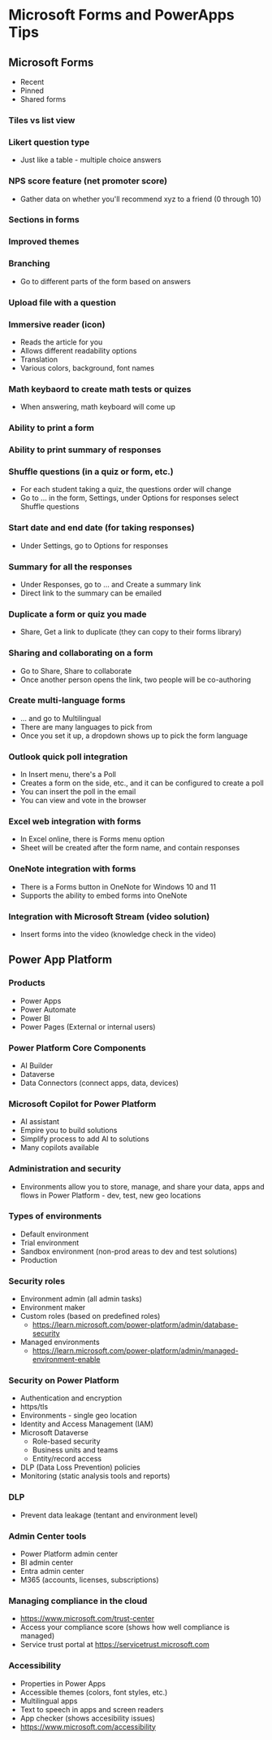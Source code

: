 # Microsoft Forms and PowerApps Tips

## Microsoft Forms
- Recent
- Pinned
- Shared forms

### Tiles vs list view

### Likert question type
- Just like a table - multiple choice answers

### NPS score feature (net promoter score)
- Gather data on whether you'll recommend xyz to a friend (0 through 10)

### Sections in forms

### Improved themes

### Branching
- Go to different parts of the form based on answers

### Upload file with a question

### Immersive reader (icon)
- Reads the article for you
- Allows different readability options
- Translation
- Various colors, background, font names

### Math keybaord to create math tests or quizes
- When answering, math keyboard will come up

### Ability to print a form

### Ability to print summary of responses

### Shuffle questions (in a quiz or form, etc.)
- For each student taking a quiz, the questions order will change
- Go to ... in the form, Settings, under Options for responses select Shuffle questions

### Start date and end date (for taking responses)
- Under Settings, go to Options for responses

### Summary for all the responses
- Under Responses, go to ... and Create a summary link
- Direct link to the summary can be emailed

### Duplicate a form or quiz you made
- Share, Get a link to duplicate (they can copy to their forms library)
 
### Sharing and collaborating on a form
- Go to Share, Share to collaborate
- Once another person opens the link, two people will be co-authoring

### Create multi-language forms
- ... and go to Multilingual
- There are many languages to pick from
- Once you set it up, a dropdown shows up to pick the form language

### Outlook quick poll integration
- In Insert menu, there's a Poll
- Creates a form on the side, etc., and it can be configured to create a poll
- You can insert the poll in the email
- You can view and vote in the browser

### Excel web integration with forms
- In Excel online, there is Forms menu option
- Sheet will be created after the form name, and contain responses

### OneNote integration with forms
- There is a Forms button in OneNote for Windows 10 and 11
- Supports the ability to embed forms into OneNote

### Integration with Microsoft Stream (video solution)
- Insert forms into the video (knowledge check in the video)

## Power App Platform

### Products
- Power Apps
- Power Automate
- Power BI
- Power Pages (External or internal users)

### Power Platform Core Components
- AI Builder
- Dataverse
- Data Connectors (connect apps, data, devices)

### Microsoft Copilot for Power Platform
- AI assistant
- Empire you to build solutions
- Simplify process to add AI to solutions
- Many copilots available

### Administration and security
- Environments allow you to store, manage, and share your data, apps and flows in Power Platform - dev, test, new geo locations

### Types of environments
- Default environment
- Trial environment
- Sandbox environment (non-prod areas to dev and test solutions)
- Production

### Security roles
- Environment admin (all admin tasks)
- Environment maker 
- Custom roles (based on predefined roles)
  - https://learn.microsoft.com/power-platform/admin/database-security
- Managed environments 
  - https://learn.microsoft.com/power-platform/admin/managed-environment-enable

### Security on Power Platform
- Authentication and encryption
- https/tls
- Environments - single geo location
- Identity and Access Management (IAM)
- Microsoft Dataverse
  - Role-based security
  - Business units and teams
  - Entity/record access
- DLP (Data Loss Prevention) policies
- Monitoring (static analysis tools and reports)

### DLP
- Prevent data leakage (tentant and environment level)

### Admin Center tools
- Power Platform admin center
- BI admin center
- Entra admin center
- M365 (accounts, licenses, subscriptions)

### Managing compliance in the cloud
- https://www.microsoft.com/trust-center
- Access your compliance score (shows how well compliance is managed)
- Service trust portal at https://servicetrust.microsoft.com

### Accessibility
- Properties in Power Apps
- Accessible themes (colors, font styles, etc.)
- Multilingual apps
- Text to speech in apps and screen readers
- App checker (shows accesibility issues)
- https://www.microsoft.com/accessibility

























